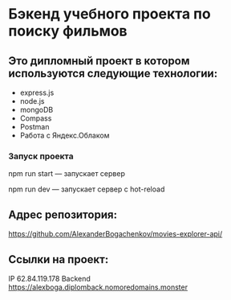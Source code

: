 # Бэкенд учебного проекта по поиску фильмов

## Это дипломный проект в котором используются следующие технологии:

- express.js
- node.js
- mongoDB
- Compass
- Postman
- Работа с Яндекс.Облаком

### Запуск проекта

npm run start — запускает сервер

npm run dev — запускает сервер с hot-reload

## Адрес репозитория:

https://github.com/AlexanderBogachenkov/movies-explorer-api/

## Ссылки на проект:

IP 62.84.119.178
Backend https://alexboga.diplomback.nomoredomains.monster

